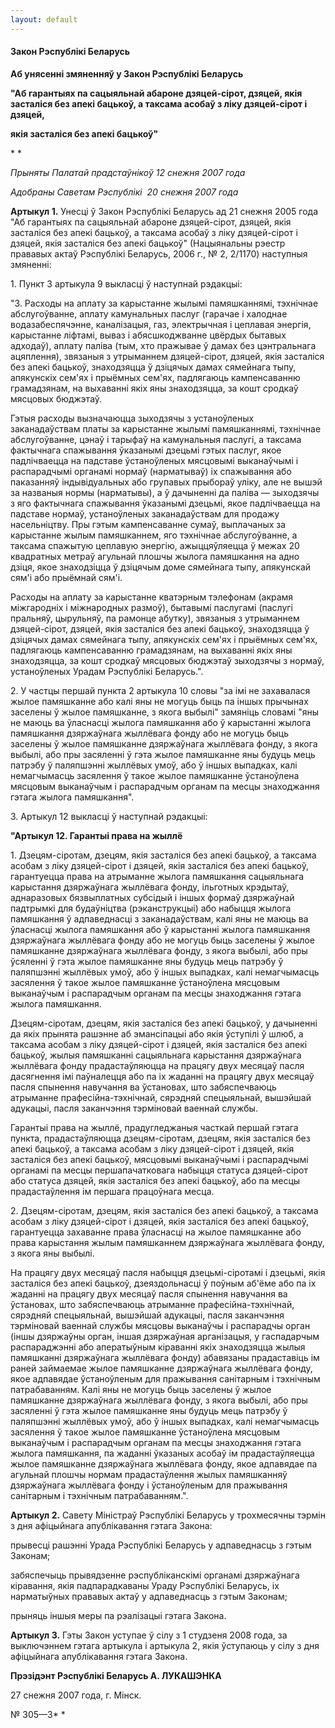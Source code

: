 ```yaml
---
layout: default
---
```


#### Закон Рэспублікі Беларусь

<div data-align="center" data-alіgn="center">

**Аб унясенні змяненняў у Закон Рэспублікі Беларусь**

</div>

<div data-align="center" data-alіgn="center">

**"Аб гарантыях па сацыяльнай абароне дзяцей-сірот, дзяцей, якія
засталіся без апекі бацькоў, а таксама асобаў з ліку
дзяцей-сірот і дзяцей,**

</div>

<div data-align="center">

**якія засталіся без апекі бацькоў"**

</div>

<div data-align="right">

* *

</div>

<div data-align="right">

*Прыняты Палатай прадстаўнікоў 12 снежня 2007 года*

</div>

<div data-align="right">

*Адобраны Саветам Рэспублікі  20 снежня 2007 года*

</div>

**Артыкул 1.** Унесці ў Закон Рэспублікі Беларусь ад 21 снежня 2005 года
"Аб гарантыях па сацыяльнай абароне дзяцей-сірот, дзяцей, якія засталіся
без апекі бацькоў, а таксама асобаў з ліку дзяцей-сірот і дзяцей, якія
засталіся без апекі бацькоў" (Нацыянальны рэестр прававых актаў
Рэспублікі Беларусь, 2006 г., № 2, 2/1170) наступныя змяненні:

1\. Пункт 3 артыкула 9 выкласці ў наступнай рэдакцыі:

"3. Расходы на аплату за карыстанне жылымі памяшканнямі, тэхнічнае
абслугоўванне, аплату камунальных паслуг (гарачае і халоднае
водазабеспячэнне, каналізацыя, газ, электрычная і цеплавая
энергія, карыстанне ліфтамі, вываз і абясшкоджванне цвёрдых
бытавых адходаў), аплату паліва (тым, хто пражывае ў дамах без
цэнтральнага ацяплення), звязаныя з утрыманнем дзяцей-сірот, дзяцей,
якія засталіся без апекі бацькоў, знаходзяцца ў дзіцячых дамах сямейнага
тыпу, апякунскіх сем'ях і прыёмных сем'ях, падлягаюць кампенсаванню
грамадзянам, на выхаванні якіх яны знаходзяцца, за кошт сродкаў
мясцовых бюджэтаў.

Гэтыя расходы вызначаюцца зыходзячы з устаноўленых заканадаўствам платы
за карыстанне жылымі памяшканнямі, тэхнічнае абслугоўванне, цэнаў і
тарыфаў на камунальныя паслугі, а таксама фактычнага спажывання
ўказанымі дзецьмі гэтых паслуг, якое падлічваецца на падставе
ўстаноўленых мясцовымі выканаўчымі і распарадчымі органамі нормаў
(нарматываў) іх спажывання або паказанняў індывідуальных або групавых
прыбораў уліку, але не вышэй за названыя нормы (нарматывы), а ў
дачыненні да паліва — зыходзячы з яго фактычнага спажывання
ўказанымі дзецьмі, якое падлічваецца на падставе нормаў,
устаноўленых заканадаўствам для продажу насельніцтву. Пры гэтым
кампенсаванне сумаў, выплачаных за карыстанне жылым памяшканнем, яго
тэхнічнае абслугоўванне, а таксама спажытую цеплавую энергію,
ажыццяўляецца ў межах 20 квадратных метраў агульнай плошчы жылога
памяшкання на адно дзіця, якое знаходзіцца ў дзіцячым доме сямейнага
тыпу, апякунскай сям'і або прыёмнай сям'і.

Расходы на аплату за карыстанне кватэрным тэлефонам (акрамя міжгародніх
і міжнародных размоў), бытавымі паслугамі (паслугі пральняў, цырульняў,
па рамонце абутку), звязаныя з утрыманнем дзяцей-сірот, дзяцей, якія
засталіся без апекі бацькоў, знаходзяцца ў дзіцячых дамах сямейнага
тыпу, апякунскіх сем'ях і прыёмных сем'ях, падлягаюць кампенсаванню
грамадзянам, на выхаванні якіх яны знаходзяцца, за кошт сродкаў
мясцовых бюджэтаў зыходзячы з нормаў, устаноўленых Урадам
Рэспублікі Беларусь.".

2\. У частцы першай пункта 2 артыкула 10 словы "за імі не захавалася
жылое памяшканне або калі яны не могуць быць па іншых прычынах
заселены ў жылое памяшканне, з якога выбылі" замяніць словамі "яны
не маюць ва ўласнасці жылога памяшкання або ў карыстанні жылога
памяшкання дзяржаўнага жыллёвага фонду або не могуць быць
заселены ў жылое памяшканне дзяржаўнага жыллёвага фонду, з якога
выбылі, або пры засяленні ў гэта жылое памяшканне яны будуць мець
патрэбу ў паляпшэнні жыллёвых умоў, або ў іншых выпадках, калі
немагчымасць засялення ў такое жылое памяшканне ўстаноўлена
мясцовым выканаўчым і распарадчым органам па месцы знаходжання
гэтага жылога памяшкання".

3\. Артыкул 12 выкласці ў наступнай рэдакцыі:

**"Артыкул 12. Гарантыі права на жыллё**

1\. Дзецям-сіротам, дзецям, якія засталіся без апекі бацькоў, а таксама
асобам з ліку дзяцей-сірот і дзяцей, якія засталіся без апекі бацькоў,
гарантуецца права на атрыманне жылога памяшкання сацыяльнага карыстання
дзяржаўнага жыллёвага фонду, ільготных крэдытаў, аднаразовых
бязвыплатных субсідый і іншых формаў дзяржаўнай падтрымкі
для будаўніцтва (рэканструкцыі) або набыцця жылога памяшкання ў
адпаведнасці з заканадаўствам, калі яны не маюць ва ўласнасці
жылога памяшкання або ў карыстанні жылога памяшкання дзяржаўнага
жыллёвага фонду або не могуць быць заселены ў жылое памяшканне
дзяржаўнага жыллёвага фонду, з якога выбылі, або пры ўсяленні ў
гэта жылое памяшканне яны будуць мець патрэбу ў паляпшэнні жыллёвых
умоў, або ў іншых выпадках, калі немагчымасць засялення ў такое жылое
памяшканне ўстаноўлена мясцовым выканаўчым і распарадчым органам па
месцы знаходжання гэтага жылога памяшкання.

Дзецям-сіротам, дзецям, якія засталіся без апекі бацькоў, у дачыненні да
якіх прынята рашэнне аб эмансіпацыі або якія ўступілі ў шлюб, а таксама
асобам з ліку дзяцей-сірот і дзяцей, якія засталіся без апекі бацькоў,
жылыя памяшканні сацыяльнага карыстання дзяржаўнага жыллёвага фонду
прадастаўляюцца на працягу двух месяцаў пасля дасягнення імі
паўналецця або па іх жаданні на працягу двух месяцаў пасля
спынення навучання ва ўстановах, што забяспечваюць атрыманне
прафесійна-тэхнічнай, сярэдняй спецыяльнай, вышэйшай адукацыі,
пасля заканчэння тэрміновай ваеннай службы.

Гарантыі права на жыллё, прадугледжаныя часткай першай гэтага пункта,
прадастаўляюцца дзецям-сіротам, дзецям, якія засталіся без апекі
бацькоў, а таксама асобам з ліку дзяцей-сірот і дзяцей, якія
засталіся без апекі бацькоў, мясцовымі выканаўчымі і распарадчымі
органамі па месцы першапачатковага набыцця статуса дзяцей-сірот або
статуса дзяцей, якія засталіся без апекі бацькоў, або па месцы
прадастаўлення ім першага працоўнага месца.

2\. Дзецям-сіротам, дзецям, якія засталіся без апекі бацькоў, а таксама
асобам з ліку дзяцей-сірот і дзяцей, якія засталіся без апекі бацькоў,
гарантуецца захаванне права ўласнасці на жылое памяшканне або права
карыстання жылым памяшканнем дзяржаўнага жыллёвага фонду, з якога
яны выбылі.

На працягу двух месяцаў пасля набыцця дзецьмі-сіротамі і дзецьмі, якія
засталіся без апекі бацькоў, дзеяздольнасці ў поўным аб'ёме або па іх
жаданні на працягу двух месяцаў пасля спынення навучання ва ўстановах,
што забяспечваюць атрыманне прафесійна-тэхнічнай, сярэдняй спецыяльнай,
вышэйшай адукацыі, пасля заканчэння тэрміновай ваеннай службы мясцовы
выканаўчы і распарадчы орган (іншы дзяржаўны орган, іншая дзяржаўная
арганізацыя, у гаспадарчым распараджэнні або аператыўным кіраванні якіх
знаходзяцца жылыя памяшканні дзяржаўнага жыллёвага фонду) абавязаны
прадаставіць ім раней займаемае жылое памяшканне дзяржаўнага
жыллёвага фонду, якое адпавядае ўстаноўленым для пражывання
санітарным і тэхнічным патрабаванням. Калі яны не могуць быць
заселены ў жылое памяшканне дзяржаўнага жыллёвага фонду, з якога
выбылі, або пры засяленні ў гэта жылое памяшканне яны будуць мець
патрэбу ў паляпшэнні жыллёвых умоў, або ў іншых выпадках, калі
немагчымасць засялення ў такое жылое памяшканне ўстаноўлена
мясцовым выканаўчым і распарадчым органам па месцы знаходжання
гэтага жылога памяшкання, па жаданні ўказаных асобаў ім
прадастаўляецца жылое памяшканне дзяржаўнага жыллёвага
фонду, якое адпавядае па агульнай плошчы нормам прадастаўлення жылых
памяшканняў дзяржаўнага жыллёвага фонду і ўстаноўленым для пражывання
санітарным і тэхнічным патрабаванням.".

**Артыкул 2.** Савету Міністраў Рэспублікі Беларусь у трохмесячны тэрмін
з дня афіцыйнага апублікавання гэтага Закона:

прывесці рашэнні Урада Рэспублікі Беларусь у адпаведнасць з гэтым
Законам;

забяспечыць прывядзенне рэспубліканскімі органамі дзяржаўнага кіравання,
якія падпарадкаваны Ураду Рэспублікі Беларусь, іх нарматыўных прававых
актаў у адпаведнасць з гэтым Законам;

прыняць іншыя меры па рэалізацыі гэтага Закона.

**Артыкул 3.** Гэты Закон уступае ў сілу з 1 студзеня 2008 года, за
выключэннем гэтага артыкула і артыкула 2, якія ўступаюць у сілу з
дня афіцыйнага апублікавання гэтага Закона.

**Прэзідэнт Рэспублікі Беларусь А. ЛУКАШЭНКА**

27 снежня 2007 года, г. Мінск.

№ 305—З* *
